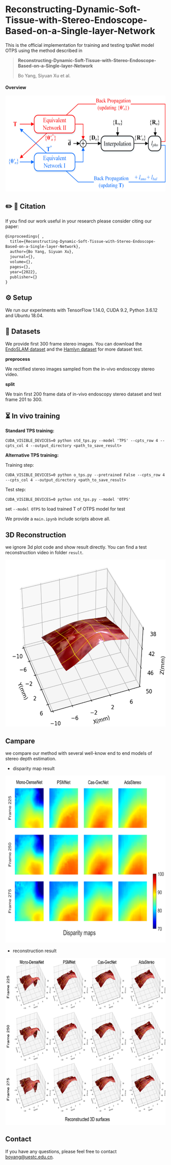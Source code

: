 # Reconstructing-Dynamic-Soft-Tissue-with-Stereo-Endoscope-Based-on-a-Single-layer-Network

This is the official implementation for training and testing tpsNet model OTPS using the method described in 
>
> **Reconstructing-Dynamic-Soft-Tissue-with-Stereo-Endoscope-Based-on-a-Single-layer-Network**
>
> Bo Yang, Siyuan Xu et al.

#### Overview

<p align="center">
<img src='imgs/tpsNet.png' width=600 height=300 /> 
</p>

## ✏️ 📄 Citation

If you find our work useful in your research please consider citing our paper:

```
@inproceedings{ ,
  title={Reconstructing-Dynamic-Soft-Tissue-with-Stereo-Endoscope-Based-on-a-Single-layer-Network},
  author={Bo Yang, Siyuan Xu},
  journal={},
  volume={},
  pages={},
  year={2022},
  publisher={}
}
```

## ⚙️ Setup

We run our experiments with TensorFlow 1.14.0, CUDA 9.2, Python 3.6.12 and Ubuntu 18.04.

## 💾 Datasets

We provide first 300 frame stereo images. You can download the [EndoSLAM dataset](https://data.mendeley.com/datasets/cd2rtzm23r/1) and the [Hamlyn dataset](http://hamlyn.doc.ic.ac.uk/vision/) for more dataset test.

**preprocess**

We rectified stereo images sampled from the in-vivo endoscopy stereo video.

**split**

We train first 200 frame data of in-vivo endoscopy stereo dataset and test frame 201 to 300.

## ⏳ In vivo training

**Standard TPS training:**

```shell
CUDA_VISIBLE_DEVICES=0 python std_tps.py --model 'TPS' --cpts_row 4 --cpts_col 4 --output_directory <path_to_save_result>
```

**Alternative TPS training:**


Training step:
```shell
CUDA_VISIBLE_DEVICES=0 python o_tps.py --pretrained False --cpts_row 4 --cpts_col 4 --output_directory <path_to_save_result>
```
Test step:
```shell
CUDA_VISIBLE_DEVICES=0 python std_tps.py --model 'OTPS'
```
set `--model OTPS` to load trained T of OTPS model for test

We provide a `main.ipynb` include scripts above all.


## 3D Reconstruction

we ignore 3d plot code and show result directly. You can find a test reconstruction video in folder `result`.
<p align="center">
<img src='imgs/reconstruction.png' width=720 height=525 /> 
</p>

## Campare

we compare our method with several well-know end to end models of stereo depth estimation.

- disparity map result

<p align="center">
<img src='imgs/disp_compare.png' width=720 height=525 /> 
</p>

- reconstruction result

<p align="center">
<img src='imgs/recons_compare.png' width=720 height=525 /> 
</p>

## Contact

If you have any questions, please feel free to contact boyang@uestc.edu.cn.
